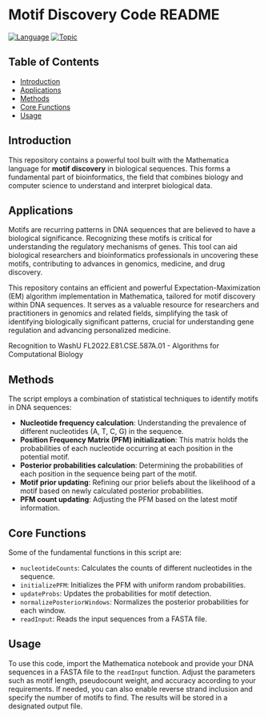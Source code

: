 # Motif Discovery Code README

[![Language](https://img.shields.io/badge/Language-Mathematica-purple)](https://www.wolfram.com/mathematica/)
[![Topic](https://img.shields.io/badge/Topic-Bioinformatics-green)](https://en.wikipedia.org/wiki/Bioinformatics)

## Table of Contents
- [Introduction](#introduction)
- [Applications](#applications)
- [Methods](#methods)
- [Core Functions](#core-functions)
- [Usage](#usage)

## Introduction <a name = "introduction"></a>
This repository contains a powerful tool built with the Mathematica language for **motif discovery** in biological sequences. This forms a fundamental part of bioinformatics, the field that combines biology and computer science to understand and interpret biological data.

## Applications <a name = "applications"></a>
Motifs are recurring patterns in DNA sequences that are believed to have a biological significance. Recognizing these motifs is critical for understanding the regulatory mechanisms of genes. This tool can aid biological researchers and bioinformatics professionals in uncovering these motifs, contributing to advances in genomics, medicine, and drug discovery.

This repository contains an efficient and powerful Expectation-Maximization (EM) algorithm implementation in Mathematica, tailored for motif discovery within DNA sequences. It serves as a valuable resource for researchers and practitioners in genomics and related fields, simplifying the task of identifying biologically significant patterns, crucial for understanding gene regulation and advancing personalized medicine.

Recognition to WashU FL2022.E81.CSE.587A.01 - Algorithms for Computational Biology

## Methods <a name = "methods"></a>
The script employs a combination of statistical techniques to identify motifs in DNA sequences:

- **Nucleotide frequency calculation**: Understanding the prevalence of different nucleotides (A, T, C, G) in the sequence.
- **Position Frequency Matrix (PFM) initialization**: This matrix holds the probabilities of each nucleotide occurring at each position in the potential motif.
- **Posterior probabilities calculation**: Determining the probabilities of each position in the sequence being part of the motif.
- **Motif prior updating**: Refining our prior beliefs about the likelihood of a motif based on newly calculated posterior probabilities.
- **PFM count updating**: Adjusting the PFM based on the latest motif information.

## Core Functions <a name = "core-functions"></a>
Some of the fundamental functions in this script are:

- `nucleotideCounts`: Calculates the counts of different nucleotides in the sequence.
- `initializePFM`: Initializes the PFM with uniform random probabilities.
- `updateProbs`: Updates the probabilities for motif detection.
- `normalizePosteriorWindows`: Normalizes the posterior probabilities for each window.
- `readInput`: Reads the input sequences from a FASTA file.

## Usage <a name = "usage"></a>
To use this code, import the Mathematica notebook and provide your DNA sequences in a FASTA file to the `readInput` function. Adjust the parameters such as motif length, pseudocount weight, and accuracy according to your requirements. If needed, you can also enable reverse strand inclusion and specify the number of motifs to find. The results will be stored in a designated output file.
